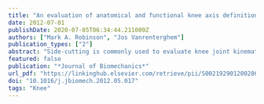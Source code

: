 ```yaml
---
title: "An evaluation of anatomical and functional knee axis definition in the context of side-cutting"
date: 2012-07-01
publishDate: 2020-07-05T06:34:44.211009Z
authors: ["Mark A. Robinson", "Jos Vanrenterghem"]
publication_types: ["2"]
abstract: "Side-cutting is commonly used to evaluate knee joint kinematics and kinetics in the context of anterior cruciate ligament injury risk. Many existing side-cutting studies fail to clearly deﬁne the orientation of the femoral frame and the knee axis, making comparisons between studies difﬁcult. A femoral frame constructed using the ISB or existing functional methods does not necessarily have a medial–lateral axis that is aligned with the axis of the knee. A functional frame that directly aligns with the medial–lateral knee axis was compared to the ISB anatomical frame and the Besier functional frame (Besier et al., 2003) to determine whether the chosen frame would affect the interpretation of side-cutting data. Kinematic and kinetic variables were calculated during three side-cutting manoeuvres of 28 subjects. Differences in mean frame orientation were correlated with the differences in mean knee angle during side-cutting. The differences between the ISB anatomical frame and the functional frames were signiﬁcantly correlated with the differences in superior–inferior and medial–lateral axis orientations. Coefﬁcients of multiple correlation showed a good to high (CMCs Z 0.74) similarity between frames for knee angles and moments. Using a femoral anatomical frame rather than a functional frame most signiﬁcantly affected offset rather than cross talk in knee angles and moments measured during side-cutting. There were no signiﬁcant differences in offset or cross talk between the two functional methods. Maximum differences of o41 for frontal plane knee angle requires cautious interpretation but differences o 8 N m for knee joint moment were not thought to affect the interpretation of sidecutting data when comparing between studies."
featured: false
publication: "*Journal of Biomechanics*"
url_pdf: "https://linkinghub.elsevier.com/retrieve/pii/S0021929012002862"
doi: "10.1016/j.jbiomech.2012.05.017"
tags: "Knee"
---
```

